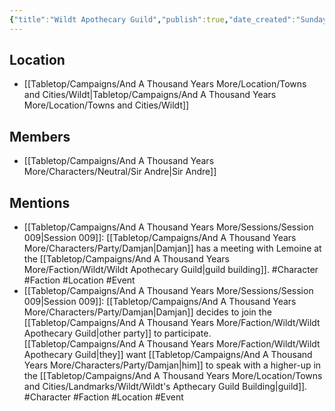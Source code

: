 ```yaml
---
{"title":"Wildt Apothecary Guild","publish":true,"date_created":"Sunday, July 2nd 2023, 2:35:46 pm","date_modified":"Tuesday, April 2nd 2024, 6:59:27 pm","path":"Tabletop/Campaigns/And A Thousand Years More/Faction/Wildt/Wildt Apothecary Guild.md","permalink":"/tabletop/campaigns/and-a-thousand-years-more/faction/wildt/wildt-apothecary-guild/","PassFrontmatter":true}
---
```



## Location

- [[Tabletop/Campaigns/And A Thousand Years More/Location/Towns and Cities/Wildt\|Tabletop/Campaigns/And A Thousand Years More/Location/Towns and Cities/Wildt]]

## Members

- [[Tabletop/Campaigns/And A Thousand Years More/Characters/Neutral/Sir Andre\|Sir Andre]]

## Mentions

- [[Tabletop/Campaigns/And A Thousand Years More/Sessions/Session 009\|Session 009]]: [[Tabletop/Campaigns/And A Thousand Years More/Characters/Party/Damjan\|Damjan]] has a meeting with Lemoine at the [[Tabletop/Campaigns/And A Thousand Years More/Faction/Wildt/Wildt Apothecary Guild\|guild building]]. #Character #Faction #Location #Event
- [[Tabletop/Campaigns/And A Thousand Years More/Sessions/Session 009\|Session 009]]: [[Tabletop/Campaigns/And A Thousand Years More/Characters/Party/Damjan\|Damjan]] decides to join the [[Tabletop/Campaigns/And A Thousand Years More/Faction/Wildt/Wildt Apothecary Guild\|other party]] to participate. [[Tabletop/Campaigns/And A Thousand Years More/Faction/Wildt/Wildt Apothecary Guild\|they]] want [[Tabletop/Campaigns/And A Thousand Years More/Characters/Party/Damjan\|him]] to speak with a higher-up in the [[Tabletop/Campaigns/And A Thousand Years More/Location/Towns and Cities/Landmarks/Wildt/Wildt's Apthecary Guild Building\|guild]]. #Character #Faction #Location #Event

